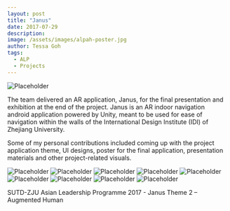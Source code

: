 ```yaml
---
layout: post
title: "Janus"
date: 2017-07-29
description:
image: /assets/images/alpah-poster.jpg
author: Tessa Goh
tags:
  - ALP
  - Projects
---
```


![Placeholder](/assets/images/alpah-poster.jpg)

The team delivered an AR application, Janus, for the final presentation and exhibition at the end of the project. Janus is an AR indoor navigation android application powered by Unity, meant to be used for ease of navigation within the walls of the International Design Institute (IDI) of Zhejiang University.

Some of my personal contributions included coming up with the project application theme, UI designs, poster for the final application, presentation materials and other project-related visuals.

![Placeholder](/assets/images/alpah-mobile01.png)
![Placeholder](/assets/images/alpah-mobile02.png)
![Placeholder](/assets/images/alpah-mobile03.png)
![Placeholder](/assets/images/alpah-mobile04.png)
![Placeholder](/assets/images/alpah-mobile05.png)
![Placeholder](/assets/images/alpah-mobile06.png)
![Placeholder](/assets/images/alpah-mobile07.png)
![Placeholder](/assets/images/alpah-mobile08.png)
![Placeholder](/assets/images/alpah-heatmap.png)

SUTD-ZJU Asian Leadership Programme 2017 - Janus
Theme 2 – Augmented Human
